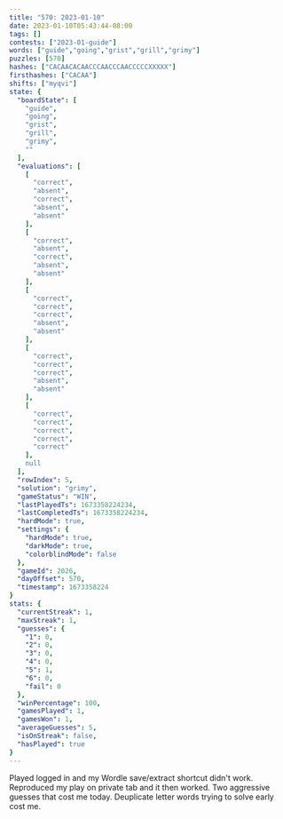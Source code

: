 ```yaml
---
title: "570: 2023-01-10"
date: 2023-01-10T05:43:44-08:00
tags: []
contests: ["2023-01-guide"]
words: ["guide","going","grist","grill","grimy"]
puzzles: [570]
hashes: ["CACAACACAACCCAACCCAACCCCCXXXXX"]
firsthashes: ["CACAA"]
shifts: ["myqvi"]
state: {
  "boardState": [
    "guide",
    "going",
    "grist",
    "grill",
    "grimy",
    ""
  ],
  "evaluations": [
    [
      "correct",
      "absent",
      "correct",
      "absent",
      "absent"
    ],
    [
      "correct",
      "absent",
      "correct",
      "absent",
      "absent"
    ],
    [
      "correct",
      "correct",
      "correct",
      "absent",
      "absent"
    ],
    [
      "correct",
      "correct",
      "correct",
      "absent",
      "absent"
    ],
    [
      "correct",
      "correct",
      "correct",
      "correct",
      "correct"
    ],
    null
  ],
  "rowIndex": 5,
  "solution": "grimy",
  "gameStatus": "WIN",
  "lastPlayedTs": 1673358224234,
  "lastCompletedTs": 1673358224234,
  "hardMode": true,
  "settings": {
    "hardMode": true,
    "darkMode": true,
    "colorblindMode": false
  },
  "gameId": 2026,
  "dayOffset": 570,
  "timestamp": 1673358224
}
stats: {
  "currentStreak": 1,
  "maxStreak": 1,
  "guesses": {
    "1": 0,
    "2": 0,
    "3": 0,
    "4": 0,
    "5": 1,
    "6": 0,
    "fail": 0
  },
  "winPercentage": 100,
  "gamesPlayed": 1,
  "gamesWon": 1,
  "averageGuesses": 5,
  "isOnStreak": false,
  "hasPlayed": true
}
---
```

<!-- more -->
Played logged in and my Wordle save/extract shortcut didn't work. Reproduced my play on private tab and it then worked. Two aggressive guesses that cost me today. Deuplicate letter words trying to solve early cost me. 
